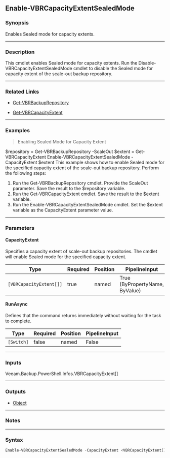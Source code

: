 Enable-VBRCapacityExtentSealedMode
----------------------------------

### Synopsis
Enables Sealed mode for capacity extents.

---

### Description

This cmdlet enables Sealed mode for capacity extents.
Run the Disable-VBRCapacityExtentSealedMode cmdlet to disable the Sealed mode for capacity extent of the scale-out backup repository.

---

### Related Links
* [Get-VBRBackupRepository](Get-VBRBackupRepository)

* [Get-VBRCapacityExtent](Get-VBRCapacityExtent)

---

### Examples
> Enabling Sealed Mode for Capacity Extent

$repository = Get-VBRBackupRepository -ScaleOut
$extent = Get-VBRCapacityExtent
Enable-VBRCapacityExtentSealedMode -CapacityExtent $extent
This example shows how to enable Sealed mode for the specified capacity extent of the scale-out backup repository.
Perform the following steps:
1. Run the Get-VBRBackupRepository cmdlet. Provide the ScaleOut parameter. Save the result to the $repository variable.
2. Run the Get-VBRCapacityExtent cmdlet. Save the result to the $extent variable.
3. Run the Enable-VBRCapacityExtentSealedMode cmdlet. Set the $extent variable as the CapacityExtent parameter value.

---

### Parameters
#### **CapacityExtent**
Specifies a capacity extent of scale-out backup repositories. The cmdlet will enable Sealed mode for the specified capacity extent.

|Type                   |Required|Position|PipelineInput                 |
|-----------------------|--------|--------|------------------------------|
|`[VBRCapacityExtent[]]`|true    |named   |True (ByPropertyName, ByValue)|

#### **RunAsync**
Defines that the command returns immediately without waiting for the task to complete.

|Type      |Required|Position|PipelineInput|
|----------|--------|--------|-------------|
|`[Switch]`|false   |named   |False        |

---

### Inputs
Veeam.Backup.PowerShell.Infos.VBRCapacityExtent[]

---

### Outputs
* [Object](https://learn.microsoft.com/en-us/dotnet/api/System.Object)

---

### Notes

---

### Syntax
```PowerShell
Enable-VBRCapacityExtentSealedMode -CapacityExtent <VBRCapacityExtent[]> [-RunAsync] [<CommonParameters>]
```
